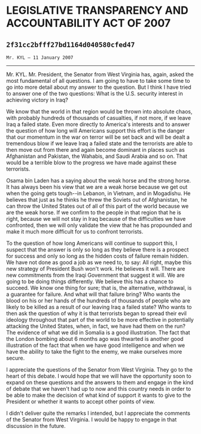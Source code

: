 # LEGISLATIVE TRANSPARENCY AND ACCOUNTABILITY ACT OF 2007
## `2f31cc2bfff27bd1164d040580cfed47`
`Mr. KYL — 11 January 2007`

---


Mr. KYL. Mr. President, the Senator from West Virginia has, again, 
asked the most fundamental of all questions. I am going to have to take 
some time to go into more detail about my answer to the question. But I 
think I have tried to answer one of the two questions: What is the U.S. 
security interest in achieving victory in Iraq?

We know that the world in that region would be thrown into absolute 
chaos, with probably hundreds of thousands of casualties, if not more, 
if we leave Iraq a failed state. Even more directly to America's 
interests and to answer the question of how long will Americans support 
this effort is the danger that our momentum in the war on terror will 
be set back and will be dealt a tremendous blow if we leave Iraq a 
failed state and the terrorists are able to then move out from there 
and again become dominant in places such as Afghanistan and Pakistan, 
the Wahabis, and Saudi Arabia and so on. That would be a terrible blow 
to the progress we have made against these terrorists.

Osama bin Laden has a saying about the weak horse and the strong 
horse. It has always been his view that we are a weak horse because we 
get out when the going gets tough--in Lebanon, in Vietnam, and in 
Mogadishu. He believes that just as he thinks he threw the Soviets out 
of Afghanistan, he can throw the United States out of all of this part 
of the world because we are the weak horse. If we confirm to the people 
in that region that he is right, because we will not stay in Iraq 
because of the difficulties we have confronted, then we will only 
validate the view that he has propounded and make it much more 
difficult for us to confront terrorists.

To the question of how long Americans will continue to support this, 
I suspect that the answer is only so long as they believe there is a 
prospect for success and only so long as the hidden costs of failure 
remain hidden. We have not done as good a job as we need to, to say: 
All right, maybe this new strategy of President Bush won't work. He 
believes it will. There are new commitments from the Iraqi Government 
that suggest it will. We are going to be doing things differently. We 
believe this has a chance to succeed. We know one thing for sure; that 
is, the alternative, withdrawal, is a guarantee for failure. And what 
will that failure bring? Who wants the blood on his or her hands of the 
hundreds of thousands of people who are likely to be killed as a result 
of our leaving Iraq a failed state? Who wants to then ask the question 
of why it is that terrorists began to spread their evil ideology 
throughout that part of the world to be more effective in potentially 
attacking the United States, when, in fact, we have had them on the 
run? The evidence of what we did in Somalia is a good illustration. The 
fact that the London bombing about 6 months ago was thwarted is another 
good illustration of the fact that when we have good intelligence and 
when we have the ability to take the fight to the enemy, we make 
ourselves more secure.

I appreciate the questions of the Senator from West Virginia. They go 
to the heart of this debate. I would hope that we will have the 
opportunity soon to expand on these questions and the answers to them 
and engage in the kind of debate that we haven't had up to now and this 
country needs in order to be able to make the decision of what kind of 
support it wants to give to the President or whether it wants to accept 
other points of view.

I didn't deliver quite the remarks I intended, but I appreciate the 
comments of the Senator from West Virginia. I would be happy to engage 
in that discussion in the future.